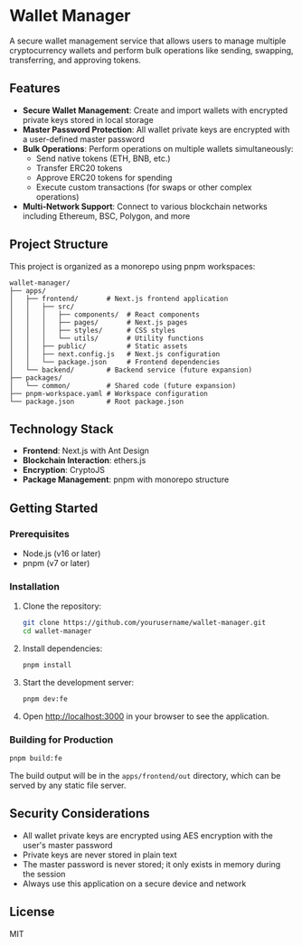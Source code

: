 # Wallet Manager

A secure wallet management service that allows users to manage multiple cryptocurrency wallets and perform bulk operations like sending, swapping, transferring, and approving tokens.

## Features

- **Secure Wallet Management**: Create and import wallets with encrypted private keys stored in local storage
- **Master Password Protection**: All wallet private keys are encrypted with a user-defined master password
- **Bulk Operations**: Perform operations on multiple wallets simultaneously:
  - Send native tokens (ETH, BNB, etc.)
  - Transfer ERC20 tokens
  - Approve ERC20 tokens for spending
  - Execute custom transactions (for swaps or other complex operations)
- **Multi-Network Support**: Connect to various blockchain networks including Ethereum, BSC, Polygon, and more

## Project Structure

This project is organized as a monorepo using pnpm workspaces:

```
wallet-manager/
├── apps/
│   ├── frontend/       # Next.js frontend application
│   │   ├── src/
│   │   │   ├── components/  # React components
│   │   │   ├── pages/       # Next.js pages
│   │   │   ├── styles/      # CSS styles
│   │   │   └── utils/       # Utility functions
│   │   ├── public/          # Static assets
│   │   ├── next.config.js   # Next.js configuration
│   │   └── package.json     # Frontend dependencies
│   └── backend/        # Backend service (future expansion)
├── packages/
│   └── common/         # Shared code (future expansion)
├── pnpm-workspace.yaml # Workspace configuration
└── package.json        # Root package.json
```

## Technology Stack

- **Frontend**: Next.js with Ant Design
- **Blockchain Interaction**: ethers.js
- **Encryption**: CryptoJS
- **Package Management**: pnpm with monorepo structure

## Getting Started

### Prerequisites

- Node.js (v16 or later)
- pnpm (v7 or later)

### Installation

1. Clone the repository:
   ```bash
   git clone https://github.com/yourusername/wallet-manager.git
   cd wallet-manager
   ```

2. Install dependencies:
   ```bash
   pnpm install
   ```

3. Start the development server:
   ```bash
   pnpm dev:fe
   ```

4. Open [http://localhost:3000](http://localhost:3000) in your browser to see the application.

### Building for Production

```bash
pnpm build:fe
```

The build output will be in the `apps/frontend/out` directory, which can be served by any static file server.

## Security Considerations

- All wallet private keys are encrypted using AES encryption with the user's master password
- Private keys are never stored in plain text
- The master password is never stored; it only exists in memory during the session
- Always use this application on a secure device and network

## License

MIT
